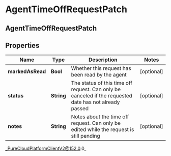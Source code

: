 # AgentTimeOffRequestPatch

## AgentTimeOffRequestPatch

## Properties

|Name | Type | Description | Notes|
|------------ | ------------- | ------------- | -------------|
| **markedAsRead** | **Bool** | Whether this request has been read by the agent | [optional] |
| **status** | **String** | The status of this time off request. Can only be canceled if the requested date has not already passed | [optional] |
| **notes** | **String** | Notes about the time off request. Can only be edited while the request is still pending | [optional] |



_PureCloudPlatformClientV2@152.0.0_
